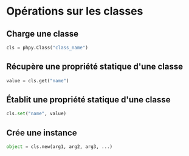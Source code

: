 # Opérations sur les classes


## Charge une classe

```python
cls = phpy.Class("class_name")
```


## Récupère une propriété statique d'une classe
```python
value = cls.get("name")
```


## Établit une propriété statique d'une classe
```python
cls.set("name", value)
```

## Crée une instance
```python
object = cls.new(arg1, arg2, arg3, ...)
```
